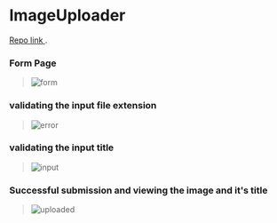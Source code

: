 # ImageUploader
[Repo link ](https://github.com/alaaelsanteel/ImageUploader/tree/main/ImageUploader).
 ### Form Page
   >![form](https://github.com/silverkeytech/summer-2023/assets/78312680/e9dccb42-aae3-4d9a-af3d-432f2c1a73fd)
### validating the input file extension
  >![error](https://github.com/silverkeytech/summer-2023/assets/78312680/0cc1b888-d264-44f8-b81b-6c6df1b7c9a4)
### validating the input title
 >![input](https://github.com/silverkeytech/summer-2023/assets/78312680/3347f431-94bd-43dd-b6a5-a428e13b4da1)
  ### Successful submission and viewing the image and it's title
  >![uploaded](https://github.com/silverkeytech/summer-2023/assets/78312680/f67a071d-b94c-451a-8ae7-9ce9ce6c1893)
